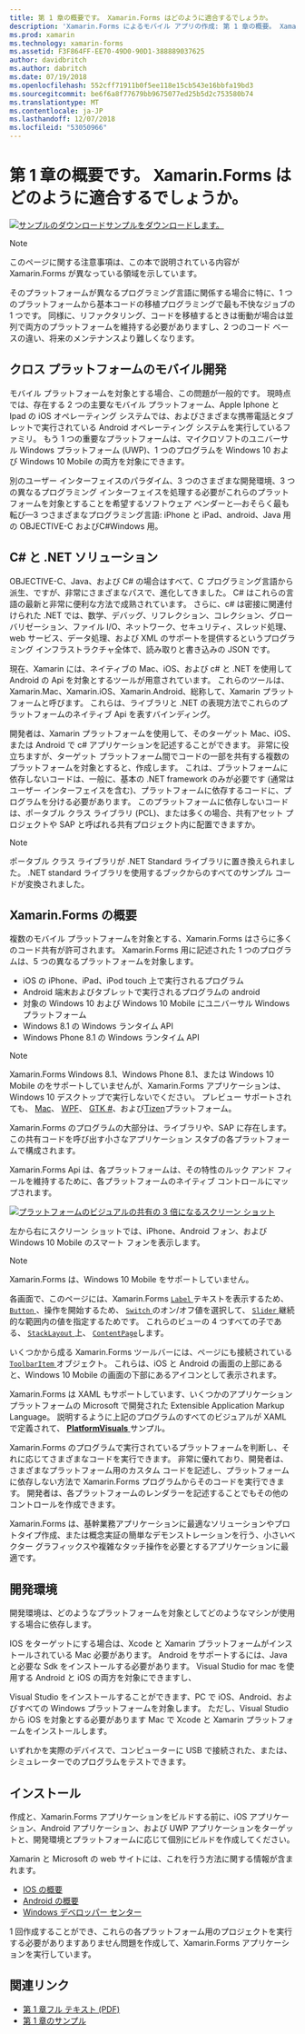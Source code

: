 ```yaml
---
title: 第 1 章の概要です。 Xamarin.Forms はどのように適合するでしょうか。
description: 'Xamarin.Forms によるモバイル アプリの作成: 第 1 章の概要。 Xamarin.Forms はどのように適合するでしょうか。'
ms.prod: xamarin
ms.technology: xamarin-forms
ms.assetid: F3F864FF-EE70-49D0-90D1-388889037625
author: davidbritch
ms.author: dabritch
ms.date: 07/19/2018
ms.openlocfilehash: 552cff71911b0f5ee118e15cb543e16bbfa19bd3
ms.sourcegitcommit: be6f6a8f77679bb9675077ed25b5d2c753580b74
ms.translationtype: MT
ms.contentlocale: ja-JP
ms.lasthandoff: 12/07/2018
ms.locfileid: "53050966"
---
```

# <a name="summary-of-chapter-1-how-does-xamarinforms-fit-in"></a>第 1 章の概要です。 Xamarin.Forms はどのように適合するでしょうか。

[![サンプルのダウンロード](~/media/shared/download.png)サンプルをダウンロードします。](https://github.com/xamarin/xamarin-forms-book-samples/tree/master/Chapter01)

> [!NOTE]
> このページに関する注意事項は、この本で説明されている内容が Xamarin.Forms が異なっている領域を示しています。

そのプラットフォームが異なるプログラミング言語に関係する場合に特に、1 つのプラットフォームから基本コードの移植プログラミングで最も不快なジョブの 1 つです。 同様に、リファクタリング、コードを移植するときは衝動が場合は並列で両方のプラットフォームを維持する必要がありますし、2 つのコード ベースの違い、将来のメンテナンスより難しくなります。

## <a name="cross-platform-mobile-development"></a>クロス プラットフォームのモバイル開発

モバイル プラットフォームを対象とする場合、この問題が一般的です。 現時点では、存在する 2 つの主要なモバイル プラットフォーム、Apple Iphone と Ipad の iOS オペレーティング システムでは、およびさまざまな携帯電話とタブレットで実行されている Android オペレーティング システムを実行しているファミリ。 もう 1 つの重要なプラットフォームは、マイクロソフトのユニバーサル Windows プラットフォーム (UWP)、1 つのプログラムを Windows 10 および Windows 10 Mobile の両方を対象にできます。

別のユーザー インターフェイスのパラダイム、3 つのさまざまな開発環境、3 つの異なるプログラミング インターフェイスを処理する必要がこれらのプラットフォームを対象とすることを希望するソフトウェア ベンダーと&mdash;おそらく最も転び&mdash;3 つさまざまなプログラミング言語: iPhone と iPad、android、Java 用の OBJECTIVE-C およびC#Windows 用。

## <a name="the-c-and-net-solution"></a>C# と .NET ソリューション

OBJECTIVE-C、Java、および C# の場合はすべて、C プログラミング言語から派生、ですが、非常にさまざまなパスで、進化してきました。 C# はこれらの言語の最新と非常に便利な方法で成熟されています。 さらに、c# は密接に関連付けられた .NET では、数学、デバッグ、リフレクション、コレクション、グローバリゼーション、ファイル I/O、ネットワーク、セキュリティ、スレッド処理、web サービス、データ処理、および XML のサポートを提供するというプログラミング インフラストラクチャ全体で、読み取りと書き込みの JSON です。

現在、Xamarin には、ネイティブの Mac、iOS、および c# と .NET を使用して Android の Api を対象とするツールが用意されています。 これらのツールは、Xamarin.Mac、Xamarin.iOS、Xamarin.Android、総称して、Xamarin プラットフォームと呼びます。 これらは、ライブラリと .NET の表現方法でこれらのプラットフォームのネイティブ Api を表すバインディング。

開発者は、Xamarin プラットフォームを使用して、そのターゲット Mac、iOS、または Android で c# アプリケーションを記述することができます。 非常に役立ちますが、ターゲット プラットフォーム間でコードの一部を共有する複数のプラットフォームを対象とすると、作成します。 これは、プラットフォームに依存しないコードは、一般に、基本の .NET framework のみが必要です (通常はユーザー インターフェイスを含む)、プラットフォームに依存するコードに、プログラムを分ける必要があります。 このプラットフォームに依存しないコードは、ポータブル クラス ライブラリ (PCL)、または多くの場合、共有アセット プロジェクトや SAP と呼ばれる共有プロジェクト内に配置できますか。

> [!NOTE]
> ポータブル クラス ライブラリが .NET Standard ライブラリに置き換えられました。 .NET standard ライブラリを使用するブックからのすべてのサンプル コードが変換されました。

## <a name="introducing-xamarinforms"></a>Xamarin.Forms の概要

複数のモバイル プラットフォームを対象とする、Xamarin.Forms はさらに多くのコード共有が許可されます。 Xamarin.Forms 用に記述された 1 つのプログラムは、5 つの異なるプラットフォームを対象します。

- iOS の iPhone、iPad、iPod touch 上で実行されるプログラム
- Android 端末およびタブレットで実行されるプログラムの android
- 対象の Windows 10 および Windows 10 Mobile にユニバーサル Windows プラットフォーム
- Windows 8.1 の Windows ランタイム API
- Windows Phone 8.1 の Windows ランタイム API

> [!NOTE]
> Xamarin.Forms Windows 8.1、Windows Phone 8.1、または Windows 10 Mobile のをサポートしていませんが、Xamarin.Forms アプリケーションは、Windows 10 デスクトップで実行しないでください。 プレビュー サポートされても、 [Mac](~/xamarin-forms/platform/mac.md)、 [WPF](~/xamarin-forms/platform/wpf.md)、 [GTK #](~/xamarin-forms/platform/gtk.md)、および[Tizen](/xamarin-forms/platform/tizen.md)プラットフォーム。

Xamarin.Forms のプログラムの大部分は、ライブラリや、SAP に存在します。 この共有コードを呼び出す小さなアプリケーション スタブの各プラットフォームで構成されます。

Xamarin.Forms Api は、各プラットフォームは、その特性のルック アンド フィールを維持するために、各プラットフォームのネイティブ コントロールにマップされます。

[![プラットフォームのビジュアルの共有の 3 倍になるスクリーン ショット](images/ch01fg03-small.png "Xamarin.Forms Controls on Each Platform")](images/ch01fg03-large.png#lightbox "Xamarin.Forms Controls on Each Platform")

左から右にスクリーン ショットでは、iPhone、Android フォン、および Windows 10 Mobile のスマート フォンを表示します。

> [!NOTE]
> Xamarin.Forms は、Windows 10 Mobile をサポートしていません。

各画面で、このページには、Xamarin.Forms [ `Label` ](xref:Xamarin.Forms.Label)テキストを表示するため、 [ `Button` ](xref:Xamarin.Forms.Button) 、操作を開始するため、 [ `Switch` ](xref:Xamarin.Forms.Switch)のオン/オフ値を選択して、 [ `Slider` ](xref:Xamarin.Forms.Slider)継続的な範囲内の値を指定するためです。 これらのビューの 4 つすべての子である、 [ `StackLayout` ](xref:Xamarin.Forms.StackLayout)上、 [ `ContentPage`](xref:Xamarin.Forms.ContentPage)します。

いくつかから成る Xamarin.Forms ツールバーには、ページにも接続されている[ `ToolbarItem` ](xref:Xamarin.Forms.ToolbarItem)オブジェクト。 これらは、iOS と Android の画面の上部にあると、Windows 10 Mobile の画面の下部にあるアイコンとして表示されます。

Xamarin.Forms は XAML もサポートしています、いくつかのアプリケーション プラットフォームの Microsoft で開発された Extensible Application Markup Language。 説明するように上記のプログラムのすべてのビジュアルが XAML で定義されて、 [ **PlatformVisuals** ](https://github.com/xamarin/xamarin-forms-book-samples/tree/master/Chapter01/PlatformVisuals)サンプル。

Xamarin.Forms のプログラムで実行されているプラットフォームを判断し、それに応じてさまざまなコードを実行できます。 非常に優れており、開発者は、さまざまなプラットフォーム用のカスタム コードを記述し、プラットフォームに依存しない方法で Xamarin.Forms プログラムからそのコードを実行できます。 開発者は、各プラットフォームのレンダラーを記述することでもその他のコントロールを作成できます。

Xamarin.Forms は、基幹業務アプリケーションに最適なソリューションやプロトタイプ作成、または概念実証の簡単なデモンストレーションを行う、小さいベクター グラフィックスや複雑なタッチ操作を必要とするアプリケーションに最適です。

## <a name="your-development-environment"></a>開発環境

開発環境は、どのようなプラットフォームを対象としてどのようなマシンが使用する場合に依存します。

IOS をターゲットにする場合は、Xcode と Xamarin プラットフォームがインストールされている Mac 必要があります。 Android をサポートするには、Java と必要な Sdk をインストールする必要があります。 Visual Studio for mac を使用する Android と iOS の両方を対象にできますし、

Visual Studio をインストールすることができます、PC で iOS、Android、およびすべての Windows プラットフォームを対象します。 ただし、Visual Studio から iOS を対象とする必要があります Mac で Xcode と Xamarin プラットフォームをインストールします。

いずれかを実際のデバイスで、コンピューターに USB で接続された、または、シミュレーターでのプログラムをテストできます。

## <a name="installation"></a>インストール

作成と、Xamarin.Forms アプリケーションをビルドする前に、iOS アプリケーション、Android アプリケーション、および UWP アプリケーションをターゲットと、開発環境とプラットフォームに応じて個別にビルドを作成してください。

Xamarin と Microsoft の web サイトには、これを行う方法に関する情報が含まれます。

- [IOS の概要](~/ios/get-started/index.md)
- [Android の概要](~/android/get-started/index.md)
- [Windows デベロッパー センター](http://dev.windows.com)

1 回作成することができ、これらの各プラットフォーム用のプロジェクトを実行する必要がありますありません問題を作成して、Xamarin.Forms アプリケーションを実行しています。

## <a name="related-links"></a>関連リンク

- [第 1 章フル テキスト (PDF)](https://download.xamarin.com/developer/xamarin-forms-book/XamarinFormsBook-Ch01-Apr2016.pdf)
- [第 1 章のサンプル](https://github.com/xamarin/xamarin-forms-book-samples/tree/master/Chapter01)
